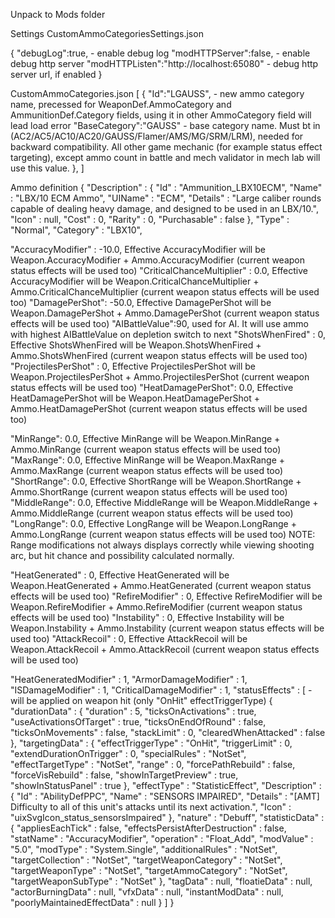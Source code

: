 Unpack to Mods folder

Settings 
CustomAmmoCategoriesSettings.json

{
"debugLog":true, - enable debug log 
"modHTTPServer":false, - enable debug http server
"modHTTPListen":"http://localhost:65080" - debug http server url, if enabled
}

CustomAmmoCategories.json
[
{
	"Id":"LGAUSS", - new ammo category name, precessed for WeaponDef.AmmoCategory and AmmunitionDef.Category fields, using it in other AmmoCategory field will lead load error
	"BaseCategory":"GAUSS" - base category name. Must bt in (AC2/AC5/AC10/AC20/GAUSS/Flamer/AMS/MG/SRM/LRM), 
	                         needed for backward compatibility. 
							 All other game mechanic (for example status effect targeting), except ammo count in battle and mech validator in mech lab will use this value.
},
]

Ammo definition
{
   "Description" : {
      "Id" : "Ammunition_LBX10ECM",
      "Name" : "LBX/10 ECM Ammo",
      "UIName" : "ECM",
      "Details" : "Large caliber rounds capable of dealing heavy damage, and designed to be used in an LBX/10.",
      "Icon" : null,
      "Cost" : 0,
      "Rarity" : 0,
      "Purchasable" : false
   },
   "Type" : "Normal",
   "Category" : "LBX10", 
   
   "AccuracyModifier" : -10.0, Effective AccuracyModifier will be Weapon.AccuracyModifier + Ammo.AccuracyModifier (current weapon status effects will be used too)
   "CriticalChanceMultiplier" : 0.0, Effective AccuracyModifier will be Weapon.CriticalChanceMultiplier + Ammo.CriticalChanceMultiplier (current weapon status effects will be used too)
   "DamagePerShot": -50.0, Effective DamagePerShot will be Weapon.DamagePerShot + Ammo.DamagePerShot (current weapon status effects will be used too)
   "AIBattleValue":90, used for AI. It will use ammo with highest AIBattleValue on depletion switch to next 
   "ShotsWhenFired" : 0, Effective ShotsWhenFired will be Weapon.ShotsWhenFired + Ammo.ShotsWhenFired (current weapon status effects will be used too)
   "ProjectilesPerShot" : 0, Effective ProjectilesPerShot will be Weapon.ProjectilesPerShot + Ammo.ProjectilesPerShot (current weapon status effects will be used too)
   "HeatDamagePerShot": 0.0, Effective HeatDamagePerShot will be Weapon.HeatDamagePerShot + Ammo.HeatDamagePerShot (current weapon status effects will be used too)
       
   "MinRange": 0.0, Effective MinRange will be Weapon.MinRange + Ammo.MinRange (current weapon status effects will be used too)
   "MaxRange": 0.0, Effective MinRange will be Weapon.MaxRange + Ammo.MaxRange (current weapon status effects will be used too)
   "ShortRange": 0.0, Effective ShortRange will be Weapon.ShortRange + Ammo.ShortRange (current weapon status effects will be used too)
   "MiddleRange": 0.0, Effective MiddleRange will be Weapon.MiddleRange + Ammo.MiddleRange (current weapon status effects will be used too)
   "LongRange": 0.0, Effective LongRange will be Weapon.LongRange + Ammo.LongRange (current weapon status effects will be used too)
         NOTE: Range modifications not always displays correctly while viewing shooting arc, but hit chance and possibility calculated normally. 
		 
   "HeatGenerated" : 0, Effective HeatGenerated will be Weapon.HeatGenerated + Ammo.HeatGenerated (current weapon status effects will be used too)
   "RefireModifier" : 0, Effective RefireModifier will be Weapon.RefireModifier + Ammo.RefireModifier (current weapon status effects will be used too)
   "Instability" : 0, Effective Instability will be Weapon.Instability + Ammo.Instability (current weapon status effects will be used too)
   "AttackRecoil" : 0, Effective AttackRecoil will be Weapon.AttackRecoil + Ammo.AttackRecoil (current weapon status effects will be used too)
   
   "HeatGeneratedModifier" : 1,
   "ArmorDamageModifier" : 1,
   "ISDamageModifier" : 1,
   "CriticalDamageModifier" : 1,
   "statusEffects" : [   - will be applied on weapon hit (only "OnHit" effectTriggerType)
        {
            "durationData" : {
                "duration" : 5,
                "ticksOnActivations" : true,
                "useActivationsOfTarget" : true,
                "ticksOnEndOfRound" : false,
                "ticksOnMovements" : false,
                "stackLimit" : 0,
                "clearedWhenAttacked" : false
            },
            "targetingData" : {
                "effectTriggerType" : "OnHit",
                "triggerLimit" : 0,
                "extendDurationOnTrigger" : 0,
                "specialRules" : "NotSet",
                "effectTargetType" : "NotSet",
                "range" : 0,
                "forcePathRebuild" : false,
                "forceVisRebuild" : false,
                "showInTargetPreview" : true,
                "showInStatusPanel" : true
            },
            "effectType" : "StatisticEffect",
            "Description" : {
                "Id" : "AbilityDefPPC",
                "Name" : "SENSORS IMPAIRED",
                "Details" : "[AMT] Difficulty to all of this unit's attacks until its next activation.",
                "Icon" : "uixSvgIcon_status_sensorsImpaired"
            },
            "nature" : "Debuff",
            "statisticData" : {
                "appliesEachTick" : false,
                "effectsPersistAfterDestruction" : false,
                "statName" : "AccuracyModifier",
                "operation" : "Float_Add",
                "modValue" : "5.0",
                "modType" : "System.Single",
                "additionalRules" : "NotSet",
                "targetCollection" : "NotSet",
                "targetWeaponCategory" : "NotSet",
                "targetWeaponType" : "NotSet",
                "targetAmmoCategory" : "NotSet",
                "targetWeaponSubType" : "NotSet"
            },
            "tagData" : null,
            "floatieData" : null,
            "actorBurningData" : null,
            "vfxData" : null,
            "instantModData" : null,
            "poorlyMaintainedEffectData" : null
        }
    ]
}
